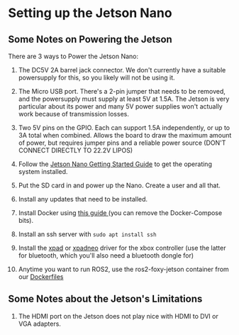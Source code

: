 # Setting up the Jetson Nano

## Some Notes on Powering the Jetson

There are 3 ways to Power the Jetson Nano:

1. The DC5V 2A barrel jack connector. We don't currently have a suitable powersupply for this, so you likely will not be using it.
2. The Micro USB port. There's a 2-pin jumper that needs to be removed, and the powersupply must supply at least 5V at 1.5A. The Jetson is very particular about its power and many 5V power supplies won't actually work because of transmission losses.
3. Two 5V pins on the GPIO. Each can support 1.5A independently, or up to 3A total when combined. Allows the board to draw the maximum amount of power, but requires jumper pins and a reliable power source (DON'T CONNECT DIRECTLY TO 22.2V LIPOS)

1. Follow the [Jetson Nano Getting Started Guide](https://developer.nvidia.com/embedded/learn/get-started-jetson-nano-devkit) to get the operating system installed.
1. Put the SD card in and power up the Nano. Create a user and all that.
2. Install any updates that need to be installed.
3. Install Docker using [this guide ](https://dev.to/rohansawant/installing-docker-and-docker-compose-on-the-jetson-nano-4gb-2gb-in-2-simple-steps-1f4i) (you can remove the Docker-Compose bits).
4. Install an ssh server with `sudo apt install ssh`
5. Install the [xpad](https://github.com/paroj/xpad) or [xpadneo](https://github.com/atar-axis/xpadneo) driver for the xbox controller (use the latter for bluetooth, which you'll also need a bluetooth dongle for)
6. Anytime you want to run ROS2, use the ros2-foxy-jetson container from our [Dockerfiles](https://github.com/NIURoverTeam/Dockerfiles/tree/master/ros2_foxy_jetson)

## Some Notes about the Jetson's Limitations

1. The HDMI port on the Jetson does not play nice with HDMI to DVI or VGA adapters.
